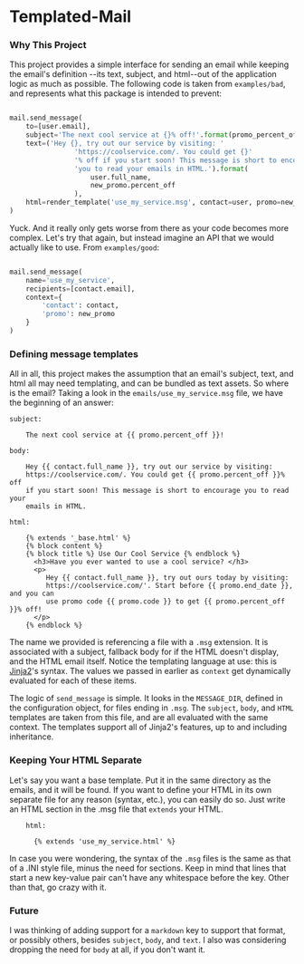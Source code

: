 
# Templated-Mail

### Why This Project

This project provides a simple interface for sending an email while keeping the email's definition
--its text, subject, and html--out of the application logic as much as possible. The following code
is taken from `examples/bad`, and represents what this package is intended to prevent:


```python

mail.send_message(
    to=[user.email],
    subject='The next cool service at {}% off!'.format(promo_percent_off=new_promo.percent_off),
    text=('Hey {}, try out our service by visiting: '
                'https://coolservice.com/. You could get {}'
                '% off if you start soon! This message is short to encourage '
                'you to read your emails in HTML.').format(
                    user.full_name,
                    new_promo.percent_off
                ),
    html=render_template('use_my_service.msg', contact=user, promo=new_promo)
)
```

Yuck. And it really only gets worse from there as your code becomes more complex. Let's try that again, but instead imagine an API that we
would actually like to use. From `examples/good`:

```python

mail.send_message(
    name='use_my_service',
    recipients=[contact.email],
    context={
        'contact': contact,
        'promo': new_promo
    }
)

```

### Defining message templates

All in all, this project makes the assumption that an email's subject, text, and html all may need templating, and can be bundled as text assets. So where is the email? Taking a look in the
`emails/use_my_service.msg` file, we have the beginning of an answer:

```
subject:

    The next cool service at {{ promo.percent_off }}!

body:

    Hey {{ contact.full_name }}, try out our service by visiting:
    https://coolservice.com/. You could get {{ promo.percent_off }}% off
    if you start soon! This message is short to encourage you to read your
    emails in HTML.

html:

    {% extends '_base.html' %}
    {% block content %}
    {% block title %} Use Our Cool Service {% endblock %}
      <h3>Have you ever wanted to use a cool service? </h3>
      <p>
         Hey {{ contact.full_name }}, try out ours today by visiting:
         https://coolservice.com/'. Start before {{ promo.end_date }}, and you can
         use promo code {{ promo.code }} to get {{ promo.percent_off }}% off!
      </p>
    {% endblock %}
```

The name we provided is referencing a file with a `.msg` extension. It is associated with a subject, fallback body for if the HTML doesn't display, and the HTML email itself. Notice the templating language at use: this is [Jinja2](http://jinja.pocoo.org/)'s syntax. The values we passed in earlier as `context` get dynamically evaluated for each of these items.

The logic of `send_message` is simple. It looks in the `MESSAGE_DIR`, defined in the configuration object, for files ending in `.msg`. The `subject`, `body`, and `HTML` templates are taken from this file, and are all evaluated
with the same context. The templates support all of Jinja2's features, up to and including inheritance.

### Keeping Your HTML Separate

Let's say you want a base template. Put it in the same directory as the emails, and it will be found. If you want to define your HTML in its own separate file for any reason (syntax, etc.), you can easily do so. Just write an HTML section in the .msg file that `extends` your HTML.

```
    html:

      {% extends 'use_my_service.html' %}

```

In case you were wondering, the syntax of the `.msg` files is the same as that of a .INI style file, minus the need for sections. Keep in mind that lines that start a new key-value pair can't have any whitespace before the key. Other than that, go crazy with it.


### Future

I was thinking of adding support for a `markdown` key to support that format, or possibly others, besides `subject`, `body`, and `text`. I also was
considering dropping the need for `body` at all, if you don't want it.
